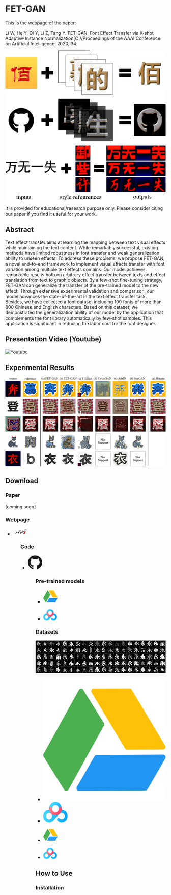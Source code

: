 # FET-GAN

This is the webpage of the paper:

Li W, He Y, Qi Y, Li Z, Tang Y. FET-GAN: Font Effect Transfer via K-shot Adaptive Instance Normalization[C //Proceedings of the AAAI Conference on Artificial Intelligence. 2020, 34.

![](./docs/imgs/func.png)

It is provided for educational/research purpose only. Please consider citing our paper if you find it useful for your work.

## Abstract

Text effect transfer aims at learning the mapping between text visual effects while maintaining the text content. 
While remarkably successful, existing methods have limited robustness in font transfer and weak generalization ability to unseen effects. 
To address these problems, we propose FET-GAN, a novel end-to-end framework to implement visual effects transfer with font variation among multiple text effects domains. 
Our model achieves remarkable results both on arbitrary effect transfer between texts and effect translation from text to graphic objects. 
By a few-shot fine-tuning strategy, FET-GAN can generalize the transfer of the pre-trained model to the new effect. 
Through extensive experimental validation and comparison, our model advances the state-of-the-art in the text effect transfer task. 
Besides, we have collected a font dataset including 100 fonts of more than 800 Chinese and English characters. 
Based on this dataset, we demonstrated the generalization ability of our model by the application that complements the font library automatically by few-shot samples. 
This application is significant in reducing the labor cost for the font designer. 

## Presentation Video (Youtube)

[![Youtube](http://img.youtube.com/vi/txYmA5ePDOM/0.jpg)](http://www.youtube.com/watch?v=txYmA5ePDOM "AAAI 2020 oral presentation FET-GAN")

## Experimental Results
![](./docs/imgs/contrast.png)

## Download

### Paper
[coming soon]

### Webpage

<ul>
	<li>
		<p>
			<a href="https://liweileev.github.io/FET-GAN/">
				<img src="./docs/imgs/jekyll.png" width="45" alt="Google Drive Datasets">
			</a>
		</p>
	</li>
<ul>	

### Code
<ul>
	<li>
		<p>
			<a href="https://github.com/liweileev/FET-GAN">
				<img src="./docs/imgs/github.png" width="45" alt="Google Drive Datasets">
			</a>
		</p>
	</li>
<ul>	

### Pre-trained models

<ul>
	<li>
		<p>
			<a href="https://drive.google.com/drive/folders/13kqa8miU97IMsIyM-KpBmr1kd8nHWUJy">
				<img src="./docs/imgs/GoogleDrive.svg" width="45" alt="Google Drive Datasets">
			</a>
		</p>
	</li>
	<li>
		<p>
			<a href="https://pan.baidu.com/s/1403BzONK60QSf0v2aoRNFg">
				<img src="./docs/imgs/BaiduDrive.png" width="45" alt="Baidu Drive  Datasets">
			</a>
		</p>
	</li>
</ul>


### Datasets

![](./docs/imgs/Fonts-100.png)

* [![](./docs/imgs/GoogleDrive.svg)]()
* [![](./docs/imgs/BaiduDrive.png)]()
<ul>
	<li>
		<p>
			<a href="https://drive.google.com/open?id=1OcOSTg29IY9UDCEB2gL4d3ALpUyvzD-2">
				<img src="./docs/imgs/GoogleDrive.svg" width="45" alt="Google Drive Datasets">
			</a>
		</p>
	</li>
	<li>
		<p>
			<a href="https://pan.baidu.com/s/1xhKpuSqHWxLlll9Rwf_7cA">
				<img src="./docs/imgs/BaiduDrive.png" width="45" alt="Baidu Drive  Datasets">
			</a>
		</p>
	</li>
</ul>

## How to Use

### Installation


<!--## Citation-->



